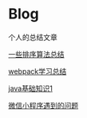 # Blog
个人的总结文章

[一些排序算法总结]('./Blog/algorithm.md')

[webpack学习总结]('./Blog/webpack学习总结.md')

[java基础知识1]('./Blog/java基础知识1.md')

[微信小程序遇到的问题]('./Blog/微信小程序遇到的坑.md')